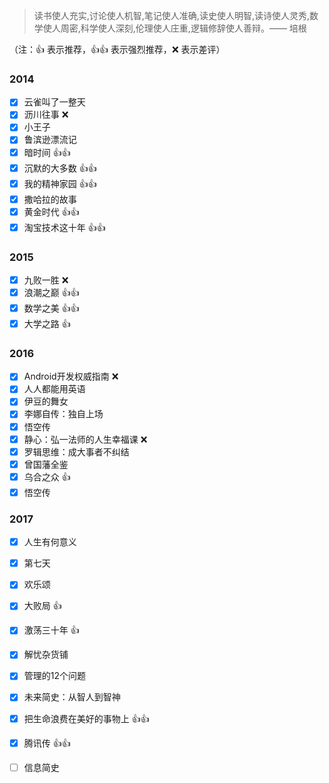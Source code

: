 >读书使人充实,讨论使人机智,笔记使人准确,读史使人明智,读诗使人灵秀,数学使人周密,科学使人深刻,伦理使人庄重,逻辑修辞使人善辩。—— 培根

（注：:+1: 表示推荐，:+1::+1: 表示强烈推荐，:x: 表示差评）


### 2014
- [x] 云雀叫了一整天
- [x] 沥川往事 :x:
- [x] 小王子
- [x] 鲁滨逊漂流记
- [x] 暗时间 :+1::+1:
- [x] 沉默的大多数 :+1::+1:
- [x] 我的精神家园 :+1::+1:
- [x] 撒哈拉的故事
- [x] 黄金时代 :+1::+1:
- [x] 淘宝技术这十年 :+1::+1:

### 2015
- [x] 九败一胜 :x:
- [x] 浪潮之巅 :+1::+1:
- [x] 数学之美 :+1::+1:
- [x] 大学之路 :+1:

### 2016
- [x] Android开发权威指南 :x:
- [x] 人人都能用英语
- [x] 伊豆的舞女
- [x] 李娜自传：独自上场
- [x] 悟空传
- [x] 静心：弘一法师的人生幸福课 :x:
- [x] 罗辑思维：成大事者不纠结
- [x] 曾国藩全鉴
- [x] 乌合之众 :+1:
- [x] 悟空传

### 2017
- [x] 人生有何意义
- [x] 第七天
- [x] 欢乐颂
- [x] 大败局 :+1:
- [x] 激荡三十年 :+1:
- [x] 解忧杂货铺
- [x] 管理的12个问题
- [x] 未来简史：从智人到智神
- [x] 把生命浪费在美好的事物上 :+1::+1:
- [x] 腾讯传 :+1::+1:
- [ ] 信息简史




